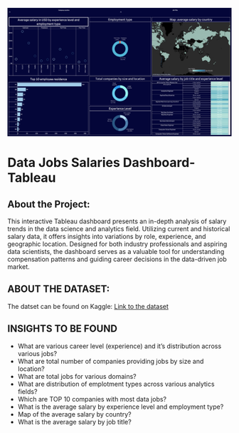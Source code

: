 ![Screenshot](https://github.com/barel-guy/data-jobs-salary-dashboard/blob/main/Images/Data%20Science%20salary%20dashboard.png)
# Data Jobs Salaries Dashboard-Tableau

## About the Project: 
This interactive Tableau dashboard presents an in-depth analysis of salary trends in the data science and analytics field. Utilizing current and historical salary data, it offers insights into variations by role, experience, and geographic location. Designed for both industry professionals and aspiring data scientists, the dashboard serves as a valuable tool for understanding compensation patterns and guiding career decisions in the data-driven job market.

## ABOUT THE DATASET:
The datset can be found on Kaggle:  [Link to the dataset](https://www.kaggle.com/datasets/ruchi798/data-science-job-salaries) 

## INSIGHTS TO BE FOUND
- What are various career level (experience) and it’s distribution across various jobs?
- What are total number of companies providing jobs by size and location?
- What are total jobs for various domains?
- What are distribution of emplotment types across various analytics fields?
- Which are TOP 10 companies with most data jobs?
- What is the average salary by experience level and employment type?
- Map of the average salary by country?
- What is the average salary by job title?
